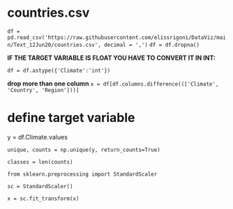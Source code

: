 # countries.csv

`df = pd.read_csv('https://raw.githubusercontent.com/elissrigoni/DataViz/main/Text_12Jun20/countries.csv', decimal = ',')`
`df = df.dropna()`


**IF THE TARGET VARIABLE IS FLOAT YOU HAVE TO CONVERT IT IN INT:**

`df = df.astype({'Climate':'int'})`

**drop more than one column**
`x = df[df.columns.difference((['Climate', 'Country', 'Region']))]`

# define target variable
y = df.Climate.values

`unique, counts = np.unique(y, return_counts=True)`

`classes = len(counts)`

`from sklearn.preprocessing import StandardScaler`

`sc = StandardScaler()`

`x = sc.fit_transform(x)`
